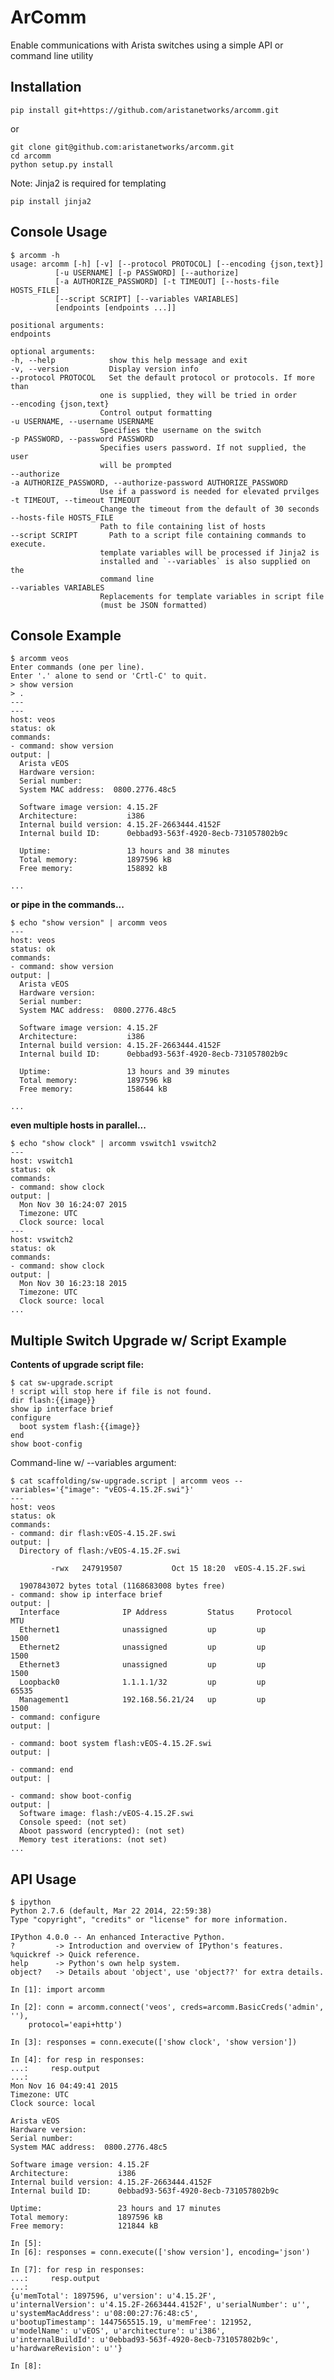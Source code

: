ArComm
======

Enable communications with Arista switches using a simple API or command line
utility

Installation
------------

    pip install git+https://github.com/aristanetworks/arcomm.git

or

    git clone git@github.com:aristanetworks/arcomm.git
    cd arcomm
    python setup.py install

Note: Jinja2 is required for templating

    pip install jinja2

Console Usage
-------------

    $ arcomm -h
    usage: arcomm [-h] [-v] [--protocol PROTOCOL] [--encoding {json,text}]
              [-u USERNAME] [-p PASSWORD] [--authorize]
              [-a AUTHORIZE_PASSWORD] [-t TIMEOUT] [--hosts-file HOSTS_FILE]
              [--script SCRIPT] [--variables VARIABLES]
              [endpoints [endpoints ...]]

    positional arguments:
    endpoints

    optional arguments:
    -h, --help            show this help message and exit
    -v, --version         Display version info
    --protocol PROTOCOL   Set the default protocol or protocols. If more than
                        one is supplied, they will be tried in order
    --encoding {json,text}
                        Control output formatting
    -u USERNAME, --username USERNAME
                        Specifies the username on the switch
    -p PASSWORD, --password PASSWORD
                        Specifies users password. If not supplied, the user
                        will be prompted
    --authorize
    -a AUTHORIZE_PASSWORD, --authorize-password AUTHORIZE_PASSWORD
                        Use if a password is needed for elevated prvilges
    -t TIMEOUT, --timeout TIMEOUT
                        Change the timeout from the default of 30 seconds
    --hosts-file HOSTS_FILE
                        Path to file containing list of hosts
    --script SCRIPT       Path to a script file containing commands to execute.
                        template variables will be processed if Jinja2 is
                        installed and `--variables` is also supplied on the
                        command line
    --variables VARIABLES
                        Replacements for template variables in script file
                        (must be JSON formatted)

Console Example
---------------

    $ arcomm veos
    Enter commands (one per line).
    Enter '.' alone to send or 'Crtl-C' to quit.
    > show version
    > .
    ---
    ---
    host: veos
    status: ok
    commands:
    - command: show version
    output: |
      Arista vEOS
      Hardware version:    
      Serial number:       
      System MAC address:  0800.2776.48c5

      Software image version: 4.15.2F
      Architecture:           i386
      Internal build version: 4.15.2F-2663444.4152F
      Internal build ID:      0ebbad93-563f-4920-8ecb-731057802b9c

      Uptime:                 13 hours and 38 minutes
      Total memory:           1897596 kB
      Free memory:            158892 kB

    ...

**or pipe in the commands...**

    $ echo "show version" | arcomm veos
    ---
    host: veos
    status: ok
    commands:
    - command: show version
    output: |
      Arista vEOS
      Hardware version:    
      Serial number:       
      System MAC address:  0800.2776.48c5

      Software image version: 4.15.2F
      Architecture:           i386
      Internal build version: 4.15.2F-2663444.4152F
      Internal build ID:      0ebbad93-563f-4920-8ecb-731057802b9c

      Uptime:                 13 hours and 39 minutes
      Total memory:           1897596 kB
      Free memory:            158644 kB

    ...

**even multiple hosts in parallel...**

    $ echo "show clock" | arcomm vswitch1 vswitch2
    ---
    host: vswitch1
    status: ok
    commands:
    - command: show clock
    output: |
      Mon Nov 30 16:24:07 2015
      Timezone: UTC
      Clock source: local
    ---
    host: vswitch2
    status: ok
    commands:
    - command: show clock
    output: |
      Mon Nov 30 16:23:18 2015
      Timezone: UTC
      Clock source: local
    ...

Multiple Switch Upgrade w/ Script Example
------------------------------------------

**Contents of upgrade script file:**

    $ cat sw-upgrade.script
    ! script will stop here if file is not found.
    dir flash:{{image}}
    show ip interface brief
    configure
      boot system flash:{{image}}
    end
    show boot-config

Command-line w/ --variables argument:

    $ cat scaffolding/sw-upgrade.script | arcomm veos --variables='{"image": "vEOS-4.15.2F.swi"}'
    ---
    host: veos
    status: ok
    commands:
    - command: dir flash:vEOS-4.15.2F.swi
    output: |
      Directory of flash:/vEOS-4.15.2F.swi

             -rwx   247919507           Oct 15 18:20  vEOS-4.15.2F.swi

      1907843072 bytes total (1168683008 bytes free)
    - command: show ip interface brief
    output: |
      Interface              IP Address         Status     Protocol         MTU
      Ethernet1              unassigned         up         up              1500
      Ethernet2              unassigned         up         up              1500
      Ethernet3              unassigned         up         up              1500
      Loopback0              1.1.1.1/32         up         up             65535
      Management1            192.168.56.21/24   up         up              1500
    - command: configure
    output: |

    - command: boot system flash:vEOS-4.15.2F.swi
    output: |

    - command: end
    output: |

    - command: show boot-config
    output: |
      Software image: flash:/vEOS-4.15.2F.swi
      Console speed: (not set)
      Aboot password (encrypted): (not set)
      Memory test iterations: (not set)
    ...

API Usage
---------

```
$ ipython
Python 2.7.6 (default, Mar 22 2014, 22:59:38)
Type "copyright", "credits" or "license" for more information.

IPython 4.0.0 -- An enhanced Interactive Python.
?         -> Introduction and overview of IPython's features.
%quickref -> Quick reference.
help      -> Python's own help system.
object?   -> Details about 'object', use 'object??' for extra details.

In [1]: import arcomm

In [2]: conn = arcomm.connect('veos', creds=arcomm.BasicCreds('admin', ''),
    protocol='eapi+http')

In [3]: responses = conn.execute(['show clock', 'show version'])

In [4]: for resp in responses:
...:     resp.output
...:     
Mon Nov 16 04:49:41 2015
Timezone: UTC
Clock source: local

Arista vEOS
Hardware version:    
Serial number:       
System MAC address:  0800.2776.48c5

Software image version: 4.15.2F
Architecture:           i386
Internal build version: 4.15.2F-2663444.4152F
Internal build ID:      0ebbad93-563f-4920-8ecb-731057802b9c

Uptime:                 23 hours and 17 minutes
Total memory:           1897596 kB
Free memory:            121844 kB

In [5]:
In [6]: responses = conn.execute(['show version'], encoding='json')

In [7]: for resp in responses:
...:     resp.output
...:     
{u'memTotal': 1897596, u'version': u'4.15.2F',
u'internalVersion': u'4.15.2F-2663444.4152F', u'serialNumber': u'',
u'systemMacAddress': u'08:00:27:76:48:c5',
u'bootupTimestamp': 1447565515.19, u'memFree': 121952,
u'modelName': u'vEOS', u'architecture': u'i386',
u'internalBuildId': u'0ebbad93-563f-4920-8ecb-731057802b9c',
u'hardwareRevision': u''}

In [8]:
```
